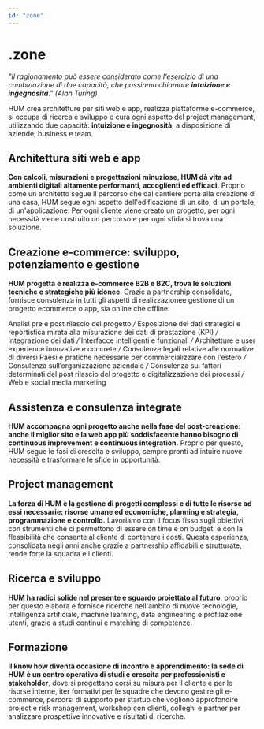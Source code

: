 ```yaml
---
id: "zone"
---
```


<PageHeader>

<div>

# .zone

_"Il ragionamento può essere considerato come l'esercizio di una combinazione di due capacità, che possiamo chiamare **intuizione e ingegnosità**." (Alan Turing)_

</div>

<HeaderLogo />

</PageHeader>

<LeftParagraph>

HUM crea architetture per siti web e app, realizza piattaforme e-commerce, si occupa di ricerca e sviluppo e cura ogni aspetto del project management, utilizzando due capacità: **intuizione e ingegnosità**, a disposizione di aziende, business e team.

</LeftParagraph>

<TitledParagraph>

## Architettura siti web e app

<div>

**Con calcoli, misurazioni e progettazioni minuziose, HUM dà vita ad ambienti digitali altamente performanti, accoglienti ed efficaci.** Proprio come un architetto segue il percorso che dal cantiere porta alla creazione di una casa, HUM segue ogni aspetto dell'edificazione di un sito, di un portale, di un'applicazione. Per ogni cliente viene creato un progetto, per ogni necessità viene costruito un percorso e per ogni sfida si trova una soluzione.

</div>

</TitledParagraph>

<LeftParagraph borders>

## Creazione e-commerce: sviluppo, potenziamento e gestione

**HUM progetta e realizza e-commerce B2B e B2C, trova le soluzioni tecniche e strategiche più idonee**.
Grazie a partnership consolidate, fornisce consulenza in tutti gli aspetti di realizzazionee gestione di un progetto ecommerce o app, sia online che offline:

Analisi pre e post rilascio del progetto */* Esposizione dei dati strategici e reportistica mirata alla misurazione dei dati di prestazione (KPI) */* Integrazione dei dati */* Interfacce intelligenti e funzionali */* Architetture e user experience innovative e concrete */* Consulenze legali relative alle normative di diversi Paesi e pratiche necessarie per commercializzare con l'estero */* Consulenza sull’organizzazione aziendale */* Consulenza sui fattori determinati del post rilascio del progetto e digitalizzazione dei processi */* Web e social media marketing

</LeftParagraph>

<LeftParagraph>

## Assistenza e consulenza integrate

**HUM accompagna ogni progetto anche nella fase del post-creazione: anche il miglior sito e la web app più soddisfacente hanno bisogno di continuous improvement e continuous integration.** Proprio per questo, HUM segue le fasi di crescita e sviluppo, sempre pronti ad intuire nuove necessità e trasformare le sfide in opportunità.

</LeftParagraph>

<LeftParagraph borders>

## Project management

<div>

**La forza di HUM è la gestione di progetti complessi e di tutte le risorse ad essi necessarie: risorse umane ed economiche, planning e strategia, programmazione e controllo.** Lavoriamo con il focus fisso sugli obiettivi, con strumenti che ci permettono di essere on time e on budget, e con la flessibilità che consente al cliente di contenere i costi. Questa esperienza, consolidata negli anni anche grazie a partnership affidabili e strutturate, rende forte la squadra e i clienti. 

</div>

</LeftParagraph>

<LeftParagraph>

## Ricerca e sviluppo

<div>

**HUM ha radici solide nel presente e sguardo proiettato al futuro**: proprio per questo elabora e fornisce ricerche nell'ambito di nuove tecnologie, intelligenza artificiale, machine learning, data engineering e profilazione utenti, grazie a studi continui e matching di competenze.

</div>

</LeftParagraph>

<LeftParagraph>

## Formazione

<div>

**Il know how diventa occasione di incontro e apprendimento: la sede di HUM è un centro operativo di studi e crescita per professionisti e stakeholder**, dove si progettano corsi su misura per il cliente e per le risorse interne, iter formativi per le squadre che devono gestire gli e-commerce, percorsi di supporto per startup che vogliono approfondire project e risk management, workshop con clienti, colleghi e partner per analizzare prospettive innovative e risultati di ricerche.

</div>

</LeftParagraph>
